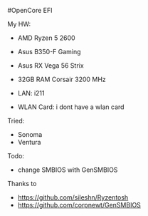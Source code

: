 #OpenCore EFI

My HW:
  - AMD Ryzen 5 2600
  - Asus B350-F Gaming
  - Asus RX Vega 56 Strix
  - 32GB RAM Corsair 3200 MHz
  
  - LAN: i211
  - WLAN Card: i dont have a wlan card
  
Tried:
  - Sonoma
  - Ventura
  

Todo:
  - change SMBIOS with GenSMBIOS


Thanks to 
- https://github.com/sileshn/Ryzentosh
- https://github.com/corpnewt/GenSMBIOS
